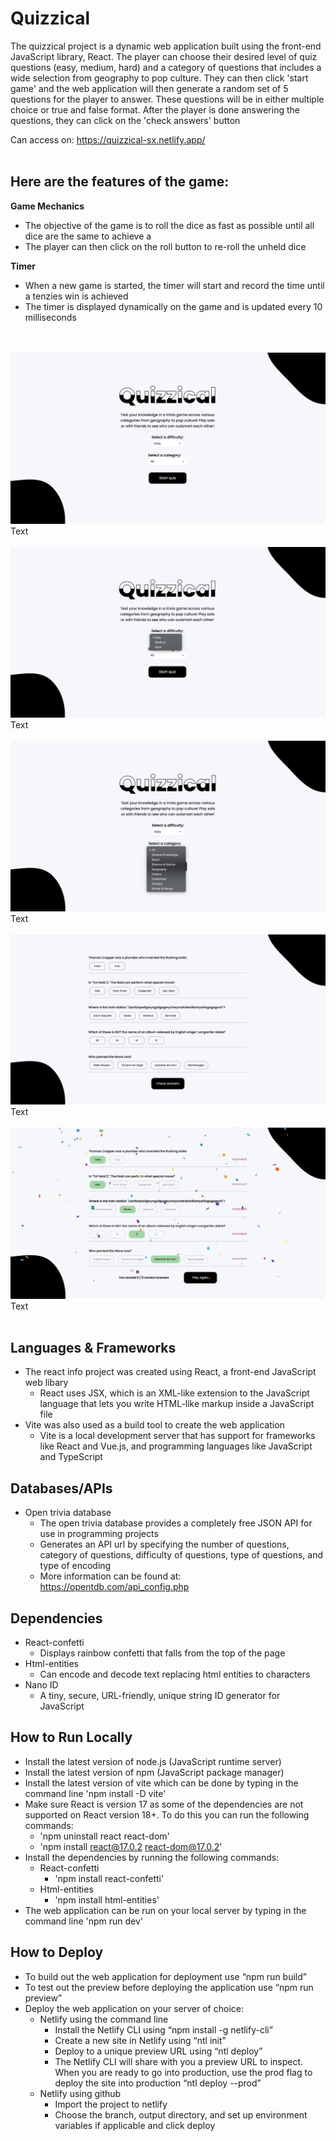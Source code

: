 # Quizzical

The quizzical project is a dynamic web application built using the front-end JavaScript library, React. The player can choose their desired level of quiz questions (easy, medium, hard) and a category of questions that includes a wide selection from geography to pop culture. They can then click 'start game' and the web application will then generate a random set of 5 questions for the player to answer. These questions will be in either multiple choice or true and false format. After the player is done answering the questions, they can click on the 'check answers' button
&nbsp;

Can access on: https://quizzical-sx.netlify.app/
<br><br>

## Here are the features of the game:
**Game Mechanics**
  - The objective of the game is to roll the dice as fast as possible until all dice are the same to achieve a 
  - The player can then click on the roll button to re-roll the unheld dice
&nbsp;

**Timer**
  - When a new game is started, the timer will start and record the time until a tenzies win is achieved
  - The timer is displayed dynamically on the game and is updated every 10 milliseconds
&nbsp;

<br><br>
![Start Page](./images/start-page.png?raw=true "Start Page")
Text
<br><br>
![Difficulties](./images/difficulties.png?raw=true "Difficulties")
Text
<br><br>
![Categories](./images/categories.png?raw=true "Categories")
Text
<br><br>
![Questions](./images/questions.png?raw=true "Questions")
Text
<br><br>
![Check](./images/check.png?raw=true "Check")
Text
<br><br>

## Languages & Frameworks
- The react info project was created using React, a front-end JavaScript web libary
  - React uses JSX, which is an XML-like extension to the JavaScript language that lets you write HTML-like markup inside a JavaScript file
- Vite was also used as a build tool to create the web application
  - Vite is a local development server that has support for frameworks like React and Vue.js, and programming languages like JavaScript and TypeScript 

## Databases/APIs 
  - Open trivia database
    - The open trivia database provides a completely free JSON API for use in programming projects
    - Generates an API url by specifying the number of questions, category of questions, difficulty of questions, type of questions, and type of encoding
    - More information can be found at: https://opentdb.com/api_config.php
      
## Dependencies 
  - React-confetti
    - Displays rainbow confetti that falls from the top of the page
  - Html-entities
    - Can encode and decode text replacing html entities to characters
  - Nano ID
    - A tiny, secure, URL-friendly, unique string ID generator for JavaScript
      
## How to Run Locally
- Install the latest version of node.js (JavaScript runtime server)
- Install the latest version of npm (JavaScript package manager)
- Install the latest version of vite which can be done by typing in the command line 'npm install -D vite'
- Make sure React is version 17 as some of the dependencies are not supported on React version 18+. To do this you can run the following commands:
  - 'npm uninstall react react-dom'
  - 'npm install react@17.0.2 react-dom@17.0.2'
- Install the dependencies by running the following commands:
  - React-confetti
    - 'npm install react-confetti'
  - Html-entities
    - 'npm install html-entities'
- The web application can be run on your local server by typing in the command line 'npm run dev'

## How to Deploy
- To build out the web application for deployment use “npm run build”
- To test out the preview before deploying the application use “npm run preview”
- Deploy the web application on your server of choice:
  - Netlify using the command line
    - Install the Netlify CLI using “npm install -g netlify-cli”
    - Create a new site in Netlify using “ntl init”
    - Deploy to a unique preview URL using “ntl deploy”
    - The Netlify CLI will share with you a preview URL to inspect. When you are ready to go into production, use the prod flag to deploy the site into production “ntl deploy --prod”
  - Netlify using github
    - Import the project to netlify
    - Choose the branch, output directory, and set up environment variables if applicable and click deploy

